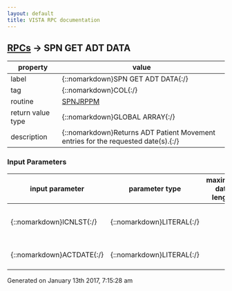 ```yaml
---
layout: default
title: VISTA RPC documentation
---
```




## [RPCs](TableOfContent.md) &#8594; SPN GET ADT DATA 

 property | value 
--- | --- 
 label | {::nomarkdown}SPN GET ADT DATA{:/}
 tag | {::nomarkdown}COL{:/}
 routine | [SPNJRPPM](http://code.osehra.org/dox/Routine_SPNJRPPM_source.html)
 return value type | {::nomarkdown}GLOBAL ARRAY{:/}
 description | {::nomarkdown}Returns ADT Patient Movement entries for the requested date(s).{:/}

### Input Parameters

| input parameter | parameter type | maximum data length | required | description | 
| --- | --- | --- | --- | --- | 
| {::nomarkdown}ICNLST{:/} | {::nomarkdown}LITERAL{:/} |  |  | {::nomarkdown}List of patient's ICNs (ICN^ICN^ICN^ICN^ICN...){:/} | 
| {::nomarkdown}ACTDATE{:/} | {::nomarkdown}LITERAL{:/} |  |  | {::nomarkdown}Date to begin ADT entry search from.{:/} | 




 Generated on January 13th 2017, 7:15:28 am